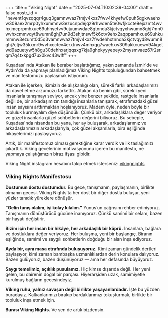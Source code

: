 +++
title = "Viking Night"
date = "2025-07-04T10:02:39-04:00"
draft = false
nostr_id = "nevent1qvzqqqr4guq3gamnwvaz7tmjv4kxz7fwv4khyefw0puh5qgkwaehxw309aex2mrp0yhxummnw3ezucnpdejqz9rhwden5te0wfjkccte9ejxzmt4wvhxjmcprpmhxue69uhhyetvv9ujuumwdae8gtnnda3kjctvqyxhwumn8ghj7mn0wvhxcmmvqyt8wumn8ghj7un9d3shjtnswf5k6ctv9ehx2aqppamhxue69uhkummnw3ezumt0d5q3vamnwvaz7tmjv4kxz7fwdehhxtnnda3kjctvqyd8wumn8ghj7ctjw35kxmr9wvhxcctev4erxtnwv4mhxqg7waehxw309akkcuewv94kgetwd9azuetyw5h8gu30dehhxarjqqsxg7kja9ghpkyyyepeyx2mysmvaez67r2srqm7q4txkpgd7ux0kvc43wlff"
+++

Kuşadası'ında Atakan ile beraber başlattığımız, yakın zamanda İzmir'de ve Aydın'da da yapmayı planladığımız Viking Nights topluluğundan bahsetmek ve manifestomuzu paylaşmak istiyorum.

Atakan ile içerken, ikimizin de alışkanlığı olan, sürekli farklı arkadaşlarımızı da davet etme arzumuzu farkettik. Atakan da benim gibi, sürekli yeni insanlarla tanışmayı seviyor, ancak yine benzer şekilde, rastgele insanlarla değil de, bir arkadaşımızın tanıdığı insanlarla tanışarak, etrafımızdaki güzel insan sayısını arttırmaktan hoşlanıyoruz. Madem öyle, neden böyle bir topluluk kurmayalım diye düşündük. Çünkü biz, arkadaşlıklara değer veriyor ve güzel insanlarla güzel sohbetlerin değerini biliyoruz. Bu sebeple, Kuşadası'nda nisandan bu yana, her ay buluşarak, arkadaşlarımız ve arkadaşlarımızın arkadaşlarıyla, çok güzel akşamlarla, bira eşliğinde hikayelerimizi paylaşıyoruz.

Artık, bir manifestomuz olması gerektiğine karar verdik ve ilk taslağımızı çıkarttık. Viking gecelerinin motivasyonunu içeren bu manifesto, ne yapmaya çalıştığımızın biraz ifşası gibidir.

Viking Night instagram hesabını takip etmek isterseniz: [vikingnights](https://www.instagram.com/viking.nights/)



### **Viking Nights Manifestosu**

**Dostumun dostu dostumdur.**
Bu gece, tanışmanın, paylaşmanın, birlikte olmanın gecesi. Viking Nights’ta her dost bir diğer dostla buluşur, yeni yüzler tanıdık yüreklere dönüşür.

**"Gelin tanış olalım, işi kolay kılalım."**
Yunus’un çağrısını rehber ediniyoruz. Tanışmanın dönüştürücü gücüne inanıyoruz. Çünkü samimi bir selam, bazen bir hayatı değiştirir.

**Bizim için her insan bir hikâye, her arkadaşlık bir köprü.**
İnsanlara, bağlara ve dostluklara değer veriyoruz. Her buluşma, yeni bir başlangıç. Biranın eşliğinde, samimi ve saygılı sohbetlerin doğduğu bir alan inşa ediyoruz.

**Ayda bir, aynı masa etrafında buluşuyoruz.**
Kimi zaman gündelik dertleri paylaşıyor, kimi zaman bambaşka uzmanlıklardan derin konulara dalıyoruz. Bazen gülüyoruz, bazen düşünüyoruz — ama her defasında büyüyoruz.

**Saygı temelimiz, açıklık pusulamız.**
Hiç kimse dışarıda değil. Her yeni gelen, bu dairenin doğal bir parçası. Hiyerarşiden uzak, samimiyetle kurulmuş bağların gecesindeyiz.

**Viking ruhu, yalnız savaşan değil birlikte yaşayanlardadır.**
İşte bu yüzden buradayız. Kalkanlarımızı bırakıp bardaklarımızı tokuşturmak, birlikte bir topluluk inşa etmek için.

**Burası Viking Nights.**
Ve sen de artık bizdensin.
